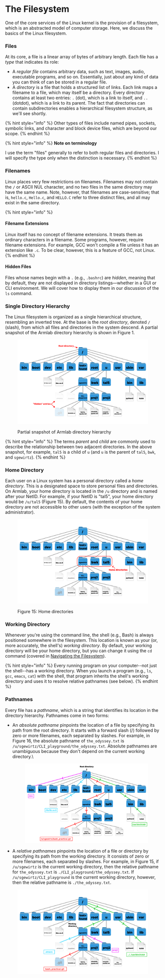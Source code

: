 # The Filesystem

One of the core services of the Linux kernel is the provision of a filesystem, which is an abstracted model of computer storage. Here, we discuss the basics of the Linux filesystem.&#x20;

### Files

At its core, a file is a linear array of bytes of arbitrary length. Each file has a _type_ that indicates its role:

* A _regular file_ contains arbitrary data, such as text, images, audio, executable programs, and so on. Essentially, just about any kind of data you can think of can be stored in a regular file.
* A _directory_ is a file that holds a structured list of links. Each link maps a filename to a file, which may itself be a directory. Every directory contains at least two entries: `.` (dot), which is a link to itself, and `..` (dotdot), which is a link to its parent. The fact that directories can contain subdirectories enables a hierarchical filesystem structure, as we'll see shortly.

{% hint style="info" %}
Other types of files include named pipes, sockets, symbolic links, and character and block device files, which are beyond our scope.
{% endhint %}

{% hint style="info" %}
**Note on terminology**

I use the term "files" generally to refer to both regular files and directories. I will specify the type only when the distinction is necessary.
{% endhint %}

### Filenames

Linux places very few restrictions on filenames. Filenames may not contain the `/` or ASCII NUL character, and no two files in the same directory may have the same name. Note, however, that filenames are case-sensitive; that is, `hello.c`, `Hello.c`, and `HELLO.C` refer to three distinct files, and all may exist in the same directory.

{% hint style="info" %}
#### Filename Extensions

Linux itself has no concept of filename extensions. It treats them as ordinary characters in a filename. Some programs, however, require filename extensions. For example, GCC won't compile a file unless it has an extension like `.c`_._ To be clear, however, this is a feature of GCC, not Linux.&#x20;
{% endhint %}

#### Hidden Files

Files whose names begin with a `.` (e.g., `.bashrc`) are _hidden_, meaning that by default, they are not displayed in directory listings—whether in a GUI or CLI environment. We will cover how to display them in our discussion of the `ls` command.

### Single Directory Hierarchy

The Linux filesystem is organized as a single hierarchical structure, resembling an inverted tree. At the base is the _root directory_, denoted `/` (slash), from which all files and directories in the system descend. A partial snapshot of the Armlab directory hierarchy is shown in Figure 1.

<figure><img src="../../.gitbook/assets/filesystem10.17 (16).png" alt=""><figcaption><p>Partial snapshot of Armlab directory hierarchy</p></figcaption></figure>

{% hint style="info" %}
The terms _parent_ and _child_ are commonly used to describe the relationship between two adjacent directories. In the above snapshot, for example, `tal5` is a child of `u` (and `u` is the parent of `tal5`, `bwk`, and `sgewirtz`).
{% endhint %}

### Home Directory

Each user on a Linux system has a personal directory called a _home directory_. This is a designated space to store personal files and directories. On Armlab, your home directory is located in the `/u` directory and is named after your NetID. For example, if your NetID is "tal5", your home directory would be `/u/tal5` (Figure 15). By default, the contents of your home directory are not accessible to other users (with the exception of the system administrator).

<figure><img src="../../.gitbook/assets/filesystem10.17 (15).png" alt=""><figcaption><p>Figure 15: Home directories</p></figcaption></figure>

### Working Directory

Whenever you're using the command line, the shell (e.g., Bash) is always positioned somewhere in the filesystem. This location is known as your (or, more accurately, the shell's) _working directory_. By default, your working directory will be your home directory, but you can change it using the `cd` command (covered in [Navigating the Filesystem](../navigating-the-filesystem/#cd-relocating)).

{% hint style="info" %}
Every running program on your computer--not just the shell--has a working directory. When you launch a program (e.g., `ls`, `gcc`, `emacs`, `cat`) with the shell, that program inherits the shell's working directory and uses it to resolve relative pathnames (see below).&#x20;
{% endhint %}

### Pathnames

Every file has a _pathname_, which is a string that identifies its location in the directory hierarchy. Pathnames come in two forms:

*   An _absolute pathname_ pinpoints the location of a file by specifying its path from the root directory. It starts with a forward slash (/) followed by zero or more filenames, each separated by slashes. For example, in Figure 16, the absolute pathname of `the_odyssey.txt` is `/u/sgewirtz/CLI_playground/the_odyssey.txt`. Absolute pathnames are unambiguous because they don't depend on the current working directory.\


    <figure><img src="../../.gitbook/assets/filesystem10.17 (20).png" alt=""><figcaption></figcaption></figure>
* A _relative pathnames_ pinpoints the location of a file or directory by specifying its path from the working directory. It consists of zero or more filenames, each separated by slashes. For example, in Figure 15, if `/u/sgewirtz` is the current working directory, then the relative pathname for `the_odyssey.txt` is `./CLI_playground/the_odyssey.txt`. If `/u/sgewirtz/CLI_playground` is the current working directory, however, then the relative pathname is `./the_odyssey.txt`.

<figure><img src="../../.gitbook/assets/filesystem10.17 (19).png" alt=""><figcaption></figcaption></figure>
